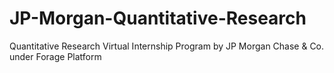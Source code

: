# JP-Morgan-Quantitative-Research
Quantitative Research Virtual Internship Program by JP Morgan Chase &amp; Co. under Forage Platform
